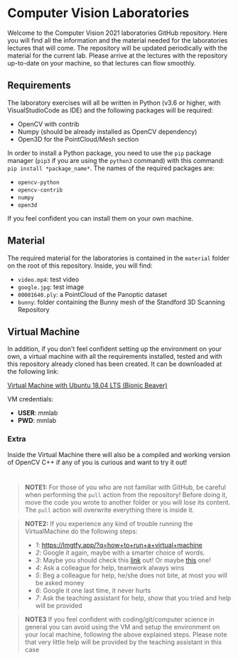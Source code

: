 # Computer Vision Laboratories
Welcome to the Computer Vision 2021 laboratories GitHub repository. Here you will find all the information and the material needed for the laboratories lectures that will come.
The repository will be updated periodically with the material for the current lab. 
Please arrive at the lectures with the repository up-to-date on your machine, so that lectures can flow smoothly.

## Requirements
The laboratory exercises will all be written in Python (v3.6 or higher, with VisualStudioCode as IDE) and the following packages will be required:
- OpenCV with contrib
- Numpy (should be already installed as OpenCV dependency)
- Open3D for the PointCloud/Mesh section

In order to install a Python package, you need to use the `pip` package manager (`pip3` if you are using the `python3` command) with this command: `pip install *package_name*`. The names of the required packages are:
- `opencv-python`
- `opencv-contrib`
- `numpy`
- `open3d`

If you feel confident you can install them on your own machine.

## Material

The required material for the laboratories is contained in the `material` folder on the root of this repository. Inside, you will find:
- `video.mp4`: test video
- `google.jpg`: test image
- `00001640.ply`: a PointCloud of the Panoptic dataset
- `bunny`: folder containing the Bunny mesh of the Standford 3D Scanning Repository

## Virtual Machine
In addition, if you don't feel confident setting up the environment on your own, a virtual machine with all the requirements installed, tested and with this repository already cloned has been created. It can be downloaded at the following link:

[Virtual Machine with Ubuntu 18.04 LTS (Bionic Beaver)]()

VM credentials:
- **USER**: mmlab
- **PWD**: mmlab


### Extra

Inside the Virtual Machine there will also be a compiled and working version of OpenCV C++ if any of you is curious and want to try it out!

#
> **NOTE1:** For those of you who are not familiar with GitHub, be careful when performing the `pull` action from the repository! Before  doing it, move the code you wrote to another folder or you will lose its content. The `pull` action will overwrite everything there is inside it.

> **NOTE2:** If you experience any kind of trouble running the VirtualMachine do the following steps:
> - *1*: https://lmgtfy.app/?q=how+to+run+a+virtual+machine
> - *2*: Google it again, maybe with a smarter choice of words. 
> - *3*: Maybe you should check this [link](https://support.google.com/websearch/answer/134479?hl=en) out! Or maybe [this](https://www.pcmag.com/how-to/23-google-search-tips-youll-want-to-learn) one!
> - *4*: Ask a colleague for help, teamwork always wins 
> - *5*: Beg a colleague for help, he/she does not bite, at most you will be asked money
> - *6*: Google it one last time, it never hurts
> - *7*: Ask the teaching assistant for help, show that you tried and help will be provided

> **NOTE3** If you feel confident with coding/git/computer science in general you can avoid using the VM and setup the environment on your local machine, following the above explained steps. Please note that very little help will be provided by the teaching assistant in this case


